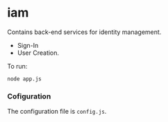 # iam
Contains back-end services for identity management.
- Sign-In
- User Creation.

To run:
```
node app.js
```
### Cofiguration
The configuration file is `config.js`.